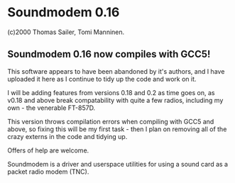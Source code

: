 # Soundmodem 0.16 
(c)2000 Thomas Sailer, Tomi Manninen.

## Soundmodem 0.16 now compiles with GCC5!

This software appears to have been abandoned by it's authors, and I have 
uploaded it here as I continue to tidy up the code and work on it.

I will be adding features from versions 0.18 and 0.2 as time goes on, as 
v0.18 and above break compatability with quite a few radios, including 
my own - the venerable FT-857D.

This version throws compilation errors when compiling with GCC5 and 
above, so fixing this will be my first task - then I plan on removing 
all of the crazy externs in the code and tidying up.

Offers of help are welcome.

Soundmodem is a driver and userspace utilities for using a sound card as 
a packet radio modem (TNC).

